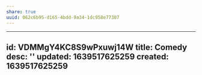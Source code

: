 ```yaml
---
share: true
uuid: 062c6b95-d165-4bdd-9a34-1dc958e77307
---
```

---
id: VDMMgY4KC8S9wPxuwj14W
title: Comedy
desc: ''
updated: 1639517625259
created: 1639517625259
---


